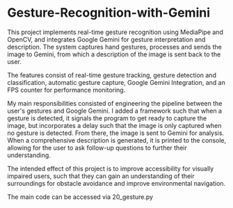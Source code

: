 # Gesture-Recognition-with-Gemini

This project implements real-time gesture recognition using MediaPipe and OpenCV, and integrates Google Gemini for gesture interpretation and description. The system captures hand gestures, processes and sends the image to Gemini, from which a description of the image is sent back to the user.

The features consist of real-time gesture tracking, gesture detection and classification, automatic gesture capture, Google Gemini Integration, and an FPS counter for performance monitoring.

My main responsibilities consisted of engineering the pipeline between the user's gestures and Google Gemini. I added a framework such that when a gesture is detected, it signals the program to get ready to capture the image, but incorporates a delay such that the image is only captured when no gesture is detected. From there, the image is sent to Gemini for analysis. When a comprehensive description is generated, it is printed to the console, allowing for the user to ask follow-up questions to further their understanding. 

The intended effect of this project is to improve accessibility for visually impaired users, such that they can gain an understanding of their surroundings for obstacle avoidance and improve environmental navigation. 

The main code can be accessed via 20_gesture.py
